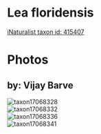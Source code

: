 
Lea floridensis
===============
  
[iNaturalist taxon id: 415407](https://www.inaturalist.org/taxa/415407)
# Photos

## by: Vijay Barve
  
![taxon17068328](https://inaturalist-open-data.s3.amazonaws.com/photos/18419248/medium.jpeg)  
![taxon17068332](https://inaturalist-open-data.s3.amazonaws.com/photos/18419257/medium.jpeg)  
![taxon17068336](https://inaturalist-open-data.s3.amazonaws.com/photos/18419264/medium.jpeg)  
![taxon17068341](https://inaturalist-open-data.s3.amazonaws.com/photos/18419273/medium.jpeg)